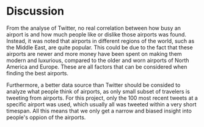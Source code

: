 # Discussion

From the analyse of Twitter, no real correlation between how busy an airport is and how much people like or dislike those airports was found.
Instead, it was noted that airports in different regions of the world, such as the Middle East, are quite popular.
This could be due to the fact that these airports are newer and more money have been spent on making them modern and luxurious, compared to the older and worn airports of North America and Europe.
These are all factors that can be considered when finding the best airports.

Furthermore, a better data source than Twitter should be consided to analyze what people think of airports, as only small subset of travelers is tweeting from airports.
For this project, only the 100 most recent tweets at a specific airport was used, which usually all was tweeted within a very short timespan.
All this means that we only get a narrow and biased insight into people's oppion of the airports.

